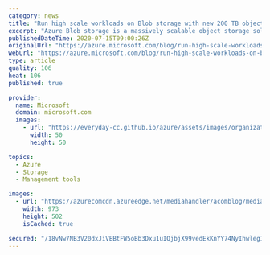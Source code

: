 ```yaml
---
category: news
title: "Run high scale workloads on Blob storage with new 200 TB object sizes"
excerpt: "Azure Blob storage is a massively scalable object storage solution that serves from small amounts to hundreds of petabytes of data per customer across a diverse set of data types including logging, documents, media, genomics, seismic processing, and much more."
publishedDateTime: 2020-07-15T09:00:26Z
originalUrl: "https://azure.microsoft.com/blog/run-high-scale-workloads-on-blob-storage-with-new-200-tb-object-sizes/"
webUrl: "https://azure.microsoft.com/blog/run-high-scale-workloads-on-blob-storage-with-new-200-tb-object-sizes/"
type: article
quality: 106
heat: 106
published: true

provider:
  name: Microsoft
  domain: microsoft.com
  images:
    - url: "https://everyday-cc.github.io/azure/assets/images/organizations/microsoft.com-50x50.jpg"
      width: 50
      height: 50

topics:
  - Azure
  - Storage
  - Management tools

images:
  - url: "https://azurecomcdn.azureedge.net/mediahandler/acomblog/media/Default/blog/d97748fa-5913-4666-9b2d-e3df500ccd5e.png"
    width: 973
    height: 502
    isCached: true

secured: "/18vNw7NB3V20dxJiVEBtFW5oBb3Dxu1uIQjbjX99vedEkKnYY74NyIhwlegIA16z7Axb0DB5csgBS1rxX7PU2B4+WUGgF36MLcPlwKdEnMqKgI9oldNxg3sOTkCbom/Ha30fsY+cXMs5PjRytz5rz93Afasgu+ZOdvFIZm2yXjPoXGOdYI6GhzlIKzDzXQF7brkzwhlUrcQexXbcoqR9INJCfrvLSGVhAbyXTJwjVpZebJFl1P7pYfvysJyCJi2EDHA8nEVPlVstbvDMSqv/O+M1bYc8ppbovAUASd8yfr/QN7jSamVD4Cq3BDetp0SYNSDTTEZL8VcOx1VS1qNKbgzVJU0t08o8Ri7qaRuJNQ=;8WMy1kjzMdPQ4bbZJlSGVw=="
---
```


